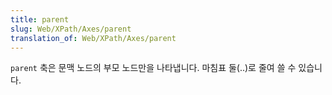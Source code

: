 ```yaml
---
title: parent
slug: Web/XPath/Axes/parent
translation_of: Web/XPath/Axes/parent
---
```

`parent` 축은 문맥 노드의 부모 노드만을 나타냅니다. 마침표 둘(..)로 줄여 쓸 수 있습니다.
